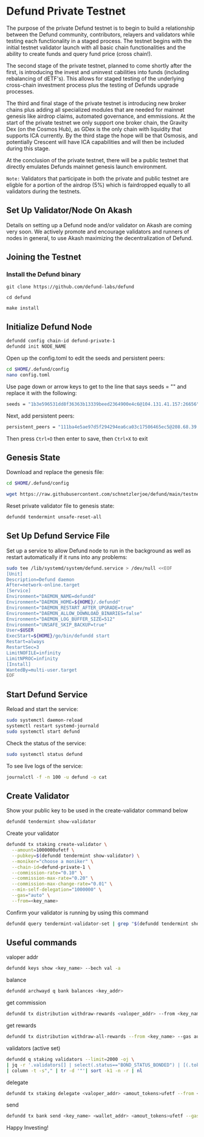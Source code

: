 # Defund Private Testnet

The purpose of the private Defund testnet is to begin to build a relationship between the Defund community, contributors, relayers and validators while testing each functionality in a staged process. The testnet begins with the initial testnet validator launch with all basic chain functionalities and the ability to create funds and query fund price (cross chain!).

The second stage of the private testnet, planned to come shortly after the first, is introducing the invest and uninvest cabilities into funds (including rebalancing of dETF's). This allows for staged testing of the underlying cross-chain investment process plus the testing of Defunds upgrade processes.

The third and final stage of the private testnet is introducing new broker chains plus adding all specialized modules that are needed for mainnet genesis like airdrop claims, automated governance, and emmissions. At the start of the private testnet we only support one broker chain, the Gravity Dex (on the Cosmos Hub), as GDex is the only chain with liquidity that supports ICA currently. By the third stage the hope will be that Osmosis, and potentially Crescent will have ICA capabilities and will then be included during this stage.

At the conclusion of the private testnet, there will be a public testnet that directly emulates Defunds mainnet genesis launch environment.

`Note:` Validators that participate in both the private and public testnet are eligble for a portion of the airdrop (5%) which is fairdropped equally to all validators during the testnets.

## Set Up Validator/Node On Akash

Details on setting up a Defund node and/or validator on Akash are coming very soon. We actively promote and encourage validators and runners of nodes in general, to use Akash maximizing the decentralization of Defund.

## Joining the Testnet

### Install the Defund binary

```
git clone https://github.com/defund-labs/defund

cd defund

make install
```

## Initialize Defund Node

```bash
defundd config chain-id defund-private-1
defundd init NODE_NAME
```

Open up the config.toml to edit the seeds and persistent peers:

```bash
cd $HOME/.defund/config
nano config.toml
```

Use page down or arrow keys to get to the line that says seeds = "" and replace it with the following:

```bash
seeds = "1b3e596531dd8f36363b13339beed2364900e4c6@104.131.41.157:26656"
```

Next, add persistent peers:

```bash
persistent_peers = "111ba4e5ae97d5f294294ea6ca03c17506465ec5@208.68.39.221:26656"
```

Then press ```Ctrl+O``` then enter to save, then ```Ctrl+X``` to exit

## Genesis State

Download and replace the genesis file:

```bash
cd $HOME/.defund/config

wget https://raw.githubusercontent.com/schnetzlerjoe/defund/main/testnet/private/genesis.json
```

Reset private validator file to genesis state:

```bash
defundd tendermint unsafe-reset-all
```

## Set Up Defund Service File

Set up a service to allow Defund node to run in the background as well as restart automatically if it runs into any problems:

```bash
sudo tee /lib/systemd/system/defund.service > /dev/null <<EOF
[Unit]
Description=Defund daemon
After=network-online.target
[Service]
Environment="DAEMON_NAME=defundd"
Environment="DAEMON_HOME=${HOME}/.defundd"
Environment="DAEMON_RESTART_AFTER_UPGRADE=true"
Environment="DAEMON_ALLOW_DOWNLOAD_BINARIES=false"
Environment="DAEMON_LOG_BUFFER_SIZE=512"
Environment="UNSAFE_SKIP_BACKUP=true"
User=$USER
ExecStart=${HOME}/go/bin/defundd start
Restart=always
RestartSec=3
LimitNOFILE=infinity
LimitNPROC=infinity
[Install]
WantedBy=multi-user.target
EOF
```


## Start Defund Service

Reload and start the service:

```bash
sudo systemctl daemon-reload
systemctl restart systemd-journald
sudo systemctl start defund
```

Check the status of the service:

```bash
sudo systemctl status defund
```

To see live logs of the service:

```bash
journalctl -f -n 100 -u defund -o cat
```

## Create Validator

Show your public key to be used in the create-validator command below

```bash
defundd tendermint show-validator
```

Create your validator

```bash
defundd tx staking create-validator \
  --amount=1000000ufetf \
  --pubkey=$(defundd tendermint show-validator) \
  --moniker="choose a moniker" \
  --chain-id=defund-private-1 \
  --commission-rate="0.10" \
  --commission-max-rate="0.20" \
  --commission-max-change-rate="0.01" \
  --min-self-delegation="1000000" \
  --gas="auto" \
  --from=<key_name>
```

Confirm your validator is running by using this command

```bash
defundd query tendermint-validator-set | grep "$(defundd tendermint show-address)"
```

## Useful commands

valoper addr
```bash
defundd keys show <key_name> --bech val -a
```

balance
```bash
defundd archwayd q bank balances <key_addr>
```

get commission
```bash
defundd tx distribution withdraw-rewards <valoper_addr> --from <key_name> --commission --gas auto -y
```

get rewards
```bash
defundd tx distribution withdraw-all-rewards --from <key_name> --gas auto -y
```

validators (active set)
```bash
defundd q staking validators --limit=2000 -oj \
| jq -r '.validators[] | select(.status=="BOND_STATUS_BONDED") | [(.tokens|tonumber / pow(10;6)), .description.moniker] | @csv' \
| column -t -s"," | tr -d '"'| sort -k1 -n -r | nl
```

delegate
```bash
defundd tx staking delegate <valoper_addr> <amout_tokens>ufetf --from <key_name> --gas auto -y
```

send
```bash
defundd tx bank send <key_name> <wallet_addr> <amout_tokens>ufetf --gas auto -y
```


Happy Investing!
